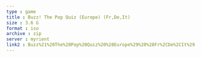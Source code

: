 ```yaml
---
type : game
title : Buzz! The Pop Quiz (Europe) (Fr,De,It)
size : 3.6 G
format : iso
archive : zip
server : myrient
link2 : Buzz%21%20The%20Pop%20Quiz%20%28Europe%29%20%28Fr%2CDe%2CIt%29
---
```

